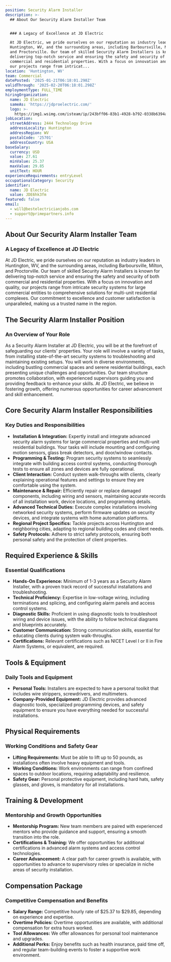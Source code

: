 ```yaml
---
position: Security Alarm Installer
description: >-
  ## About Our Security Alarm Installer Team


  ### A Legacy of Excellence at JD Electric

  At JD Electric, we pride ourselves on our reputation as industry leaders in
  Huntington, WV, and the surrounding areas, including Barboursville, Milton,
  and Proctorville. Our team of skilled Security Alarm Installers is known for
  delivering top-notch service and ensuring the safety and security of both
  commercial and residential properties. With a focus on innovation and quality,
  our projects range from intricat...
location: 'Huntington, WV'
team: Commercial
datePosted: '2025-01-21T06:18:01.298Z'
validThrough: '2025-02-20T06:18:01.298Z'
employmentType: FULL_TIME
hiringOrganization:
  name: JD Electric
  sameAs: 'https://jdproelectric.com/'
  logo: >-
    https://img1.wsimg.com/isteam/ip/243bff06-83b1-4928-b792-0338b6394a0b/logo/f2643ee5-278f-40f6-b108-dfc392a3d6fa.png/:/rs=w:662,h:160,cg:true,m/cr=w:662,h:160/qt=q:95
jobLocation:
  streetAddress: 2444 Technology Drive
  addressLocality: Huntington
  addressRegion: WV
  postalCode: '25701'
  addressCountry: USA
baseSalary:
  currency: USD
  value: 27.61
  minValue: 25.37
  maxValue: 29.85
  unitText: HOUR
experienceRequirements: entryLevel
occupationalCategory: Security
identifier:
  name: JD Electric
  value: JDE6hk3fm
featured: false
email:
  - will@bestelectricianjobs.com
  - support@primepartners.info
---
```




## About Our Security Alarm Installer Team

### A Legacy of Excellence at JD Electric
At JD Electric, we pride ourselves on our reputation as industry leaders in Huntington, WV, and the surrounding areas, including Barboursville, Milton, and Proctorville. Our team of skilled Security Alarm Installers is known for delivering top-notch service and ensuring the safety and security of both commercial and residential properties. With a focus on innovation and quality, our projects range from intricate security systems for large commercial entities to comprehensive solutions for multi-unit residential complexes. Our commitment to excellence and customer satisfaction is unparalleled, making us a trusted name in the region.

## The Security Alarm Installer Position

### An Overview of Your Role
As a Security Alarm Installer at JD Electric, you will be at the forefront of safeguarding our clients' properties. Your role will involve a variety of tasks, from installing state-of-the-art security systems to troubleshooting and maintaining existing setups. You will work in diverse environments, including bustling commercial spaces and serene residential buildings, each presenting unique challenges and opportunities. Our team structure promotes collaboration, with experienced supervisors guiding you and providing feedback to enhance your skills. At JD Electric, we believe in fostering growth, offering numerous opportunities for career advancement and skill enhancement.

## Core Security Alarm Installer Responsibilities

### Key Duties and Responsibilities
- **Installation & Integration:** Expertly install and integrate advanced security alarm systems for large commercial properties and multi-unit residential buildings. Your tasks will include mounting and configuring motion sensors, glass break detectors, and door/window contacts.
- **Programming & Testing:** Program security systems to seamlessly integrate with building access control systems, conducting thorough tests to ensure all zones and devices are fully operational.
- **Client Interaction:** Conduct system walk-throughs with clients, clearly explaining operational features and settings to ensure they are comfortable using the system.
- **Maintenance & Repair:** Efficiently repair or replace damaged components, including wiring and sensors, maintaining accurate records of all installation work, device locations, and programming details.
- **Advanced Technical Duties:** Execute complex installations involving networked security systems, perform firmware updates on security devices, and integrate systems with home automation platforms.
- **Regional Project Specifics:** Tackle projects across Huntington and neighboring cities, adapting to regional building codes and client needs.
- **Safety Protocols:** Adhere to strict safety protocols, ensuring both personal safety and the protection of client properties.

## Required Experience & Skills

### Essential Qualifications
- **Hands-On Experience:** Minimum of 1-3 years as a Security Alarm Installer, with a proven track record of successful installations and troubleshooting.
- **Technical Proficiency:** Expertise in low-voltage wiring, including terminations and splicing, and configuring alarm panels and access control systems.
- **Diagnostic Skills:** Proficient in using diagnostic tools to troubleshoot wiring and device issues, with the ability to follow technical diagrams and blueprints accurately.
- **Customer Communication:** Strong communication skills, essential for educating clients during system walk-throughs.
- **Certifications:** Relevant certifications such as NICET Level I or II in Fire Alarm Systems, or equivalent, are required.

## Tools & Equipment

### Daily Tools and Equipment
- **Personal Tools:** Installers are expected to have a personal toolkit that includes wire strippers, screwdrivers, and multimeters.
- **Company-Provided Equipment:** JD Electric provides advanced diagnostic tools, specialized programming devices, and safety equipment to ensure you have everything needed for successful installations.

## Physical Requirements

### Working Conditions and Safety Gear
- **Lifting Requirements:** Must be able to lift up to 50 pounds, as installations often involve heavy equipment and tools.
- **Working Conditions:** Work environments can range from confined spaces to outdoor locations, requiring adaptability and resilience.
- **Safety Gear:** Personal protective equipment, including hard hats, safety glasses, and gloves, is mandatory for all installations.

## Training & Development

### Mentorship and Growth Opportunities
- **Mentorship Program:** New team members are paired with experienced mentors who provide guidance and support, ensuring a smooth transition into the role.
- **Certifications & Training:** We offer opportunities for additional certifications in advanced alarm systems and access control technologies.
- **Career Advancement:** A clear path for career growth is available, with opportunities to advance to supervisory roles or specialize in niche areas of security installation.

## Compensation Package

### Competitive Compensation and Benefits
- **Salary Range:** Competitive hourly rate of $25.37 to $29.85, depending on experience and expertise.
- **Overtime Policies:** Overtime opportunities are available, with additional compensation for extra hours worked.
- **Tool Allowances:** We offer allowances for personal tool maintenance and upgrades.
- **Additional Perks:** Enjoy benefits such as health insurance, paid time off, and regular team-building events to foster a supportive work environment.